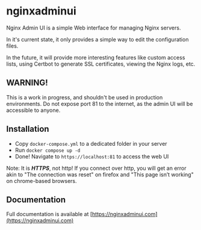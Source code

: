 # nginxadminui

Nginx Admin UI is a simple Web interface for managing Nginx servers.

In it's current state, it only provides a simple way to edit the configuration files.

In the future, it will provide more interesting features like custom access lists, using Certbot to generate SSL certificates, viewing the Nginx logs, etc.

## WARNING!
This is a work in progress, and shouldn't be used in production environments.
Do not expose port 81 to the internet, as the admin UI will be accessible to anyone.

## Installation
* Copy `docker-compose.yml` to a dedicated folder in your server
* Run `docker compose up -d`
* Done! Navigate to `https://localhost:81` to access the web UI

Note: It is ***HTTPS***, not http! If you connect over http, you will get an error akin to "The connection was reset" on firefox and "This page isn’t working" on chrome-based browsers.


## Documentation

Full documentation is available at [https://nginxadminui.com](https://nginxadminui.com)
